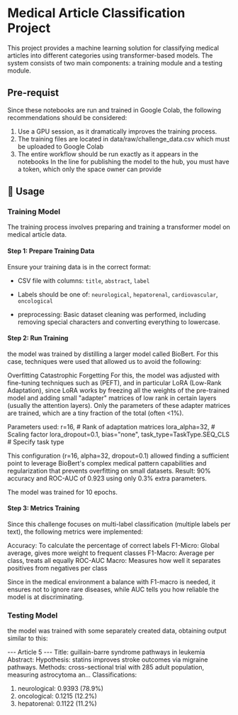 # Medical Article Classification Project

This project provides a machine learning solution for classifying medical articles into different categories using transformer-based models. The system consists of two main components: a training module and a testing module.

## Pre-requist
Since these notebooks are run and trained in Google Colab, the following recommendations should be considered:

1. Use a GPU session, as it dramatically improves the training process.
2. The training files are located in data/raw/challenge_data.csv which must be uploaded to Google Colab
3. The entire workflow should be run exactly as it appears in the notebooks
In the line for publishing the model to the hub, you must have a token, which only the space owner can provide


## 📖 Usage

### Training Model

The training process involves preparing and training a transformer model on medical article data.

#### Step 1: Prepare Training Data

Ensure your training data is in the correct format:
- CSV file with columns: `title`, `abstract`, `label`
- Labels should be one of: `neurological`, `hepatorenal`, `cardiovascular`, `oncological`

- preprocessing: Basic dataset cleaning was performed, including removing special characters and converting everything to lowercase.

#### Step 2: Run Training

the model was trained by distilling a larger model called BioBert. For this case, techniques were used that allowed us to avoid the following:

Overfitting
Catastrophic Forgetting
For this, the model was adjusted with fine-tuning techniques such as (PEFT), and in particular LoRA (Low-Rank Adaptation), since LoRA works by freezing all the weights of the pre-trained model and adding small "adapter" matrices of low rank in certain layers (usually the attention layers). Only the parameters of these adapter matrices are trained, which are a tiny fraction of the total (often <1%).

Parameters used:
r=16, # Rank of adaptation matrices
lora_alpha=32, # Scaling factor
lora_dropout=0.1,
bias="none",
task_type=TaskType.SEQ_CLS # Specify task type

This configuration (r=16, alpha=32, dropout=0.1) allowed finding a sufficient point to leverage BioBert's complex medical pattern capabilities and regularization that prevents overfitting on small datasets.
Result: 90% accuracy and ROC-AUC of 0.923 using only 0.3% extra parameters.

The model was trained for 10 epochs.

#### Step 3: Metrics Training

Since this challenge focuses on multi-label classification (multiple labels per text), the following metrics were implemented:

Accuracy: To calculate the percentage of correct labels
F1-Micro: Global average, gives more weight to frequent classes
F1-Macro: Average per class, treats all equally
ROC-AUC Macro: Measures how well it separates positives from negatives per class

Since in the medical environment a balance with F1-macro is needed, it ensures not to ignore rare diseases, while AUC tells you how reliable the model is at discriminating.

### Testing Model

the model was trained with some separately created data, obtaining output similar to this:

--- Article 5 ---
Title: guillain-barre syndrome pathways in leukemia
Abstract: Hypothesis: statins improves stroke outcomes via migraine pathways. Methods: cross-sectional trial with 285 adult population, measuring astrocytoma an...
Classifications:
  1. neurological: 0.9393 (78.9%)
  2. oncological: 0.1215 (12.2%)
  3. hepatorenal: 0.1122 (11.2%)
